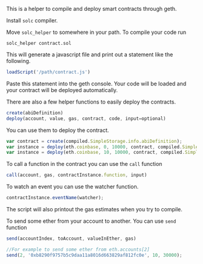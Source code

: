 This is a helper to compile and deploy smart contracts through geth.

Install `solc` compiler.

Move `solc_helper` to somewhere in your path.
To compile your code run

`solc_helper contract.sol`

This will generate a javascript file and print out a statement like the following.

```javascript
loadScript('/path/contract.js')
```

Paste this statement into the geth console. Your code will be loaded and your contract will be deployed automatically.

There are also a few helper functions to easily deploy the contracts.

```javascript
create(abiDefinition)
deploy(account, value, gas, contract, code, input=optional)
```

You can use them to deploy the contract.

```javascript
var contract = create(compiled.SimpleStorage.info.abiDefinition);
var instance = deploy(eth.coinbase, 0, 10000, contract, compiled.SimpleStorage.code,10);
var instance = deploy(eth.coinbase, 10, 10000, contract, compiled.SimpleStorage.code); // if there are no constructor parameters.
```

To call a function in the contract you can use the `call` function

```javascript
call(account, gas, contractInstance.function, input)
```

To watch an event you can use the watcher function.

```javascript
contractInstance.eventName(watcher);
```

The script will also printout the gas estimates when you try to compile.

To send some ether from your account to another. You can use `send` function
```javascript
send(accountIndex, toAccount, valueInEther, gas)

//For example to send some ether from eth.accounts[2]
send(2, '0xb8290f9757b5c9daa11a8016d663829af812fc0e', 10, 30000);
```
